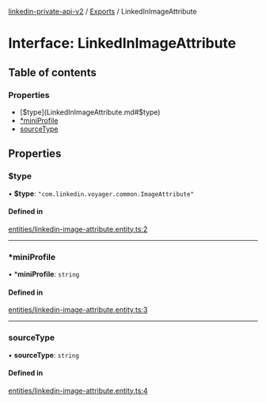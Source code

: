 [linkedin-private-api-v2](../README.md) / [Exports](../modules.md) / LinkedInImageAttribute

# Interface: LinkedInImageAttribute

## Table of contents

### Properties

- [$type](LinkedInImageAttribute.md#$type)
- [*miniProfile](LinkedInImageAttribute.md#*miniprofile)
- [sourceType](LinkedInImageAttribute.md#sourcetype)

## Properties

### $type

• **$type**: ``"com.linkedin.voyager.common.ImageAttribute"``

#### Defined in

[entities/linkedin-image-attribute.entity.ts:2](https://github.com/akash-gupt/linkedin-private-api/blob/d170d2d/src/entities/linkedin-image-attribute.entity.ts#L2)

___

### *miniProfile

• ***miniProfile**: `string`

#### Defined in

[entities/linkedin-image-attribute.entity.ts:3](https://github.com/akash-gupt/linkedin-private-api/blob/d170d2d/src/entities/linkedin-image-attribute.entity.ts#L3)

___

### sourceType

• **sourceType**: `string`

#### Defined in

[entities/linkedin-image-attribute.entity.ts:4](https://github.com/akash-gupt/linkedin-private-api/blob/d170d2d/src/entities/linkedin-image-attribute.entity.ts#L4)
